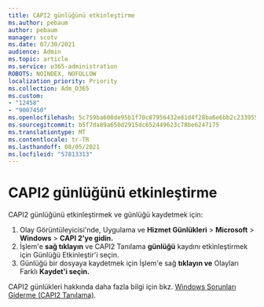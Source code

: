 ```yaml
---
title: CAPI2 günlüğünü etkinleştirme
ms.author: pebaum
author: pebaum
manager: scotv
ms.date: 07/30/2021
audience: Admin
ms.topic: article
ms.service: o365-administration
ROBOTS: NOINDEX, NOFOLLOW
localization_priority: Priority
ms.collection: Adm_O365
ms.custom:
- "12458"
- "9007450"
ms.openlocfilehash: 5c759ba600de95b1f70c87956432e81d4f28ba6e6bb2c2339557676bc18f61af
ms.sourcegitcommit: b5f7da89a650d2915dc652449623c78be6247175
ms.translationtype: MT
ms.contentlocale: tr-TR
ms.lasthandoff: 08/05/2021
ms.locfileid: "57813313"
---
```

# <a name="enable-capi2-logging"></a>CAPI2 günlüğünü etkinleştirme

CAPI2 günlüğünü etkinleştirmek ve günlüğü kaydetmek için:

1. Olay Görüntüleyicisi'nde, Uygulama ve **Hizmet Günlükleri**  >  **Microsoft**  >  **Windows**  >  **CAPI 2'ye gidin.**
2. İşlem'e **sağ tıklayın** ve CAPI2 Tanılama **günlüğü** kaydını etkinleştirmek için Günlüğü Etkinleştir'i seçin.
3. Günlüğü bir dosyaya kaydetmek için İşlem'e sağ **tıklayın ve** Olayları Farklı **Kaydet'i seçin.**

CAPI2 günlükleri hakkında daha fazla bilgi için bkz. [Windows Sorunları Giderme (CAPI2 Tanılama)](https://social.technet.microsoft.com/wiki/contents/articles/242.windows-pki-troubleshooting-capi2-diagnostics.aspx).